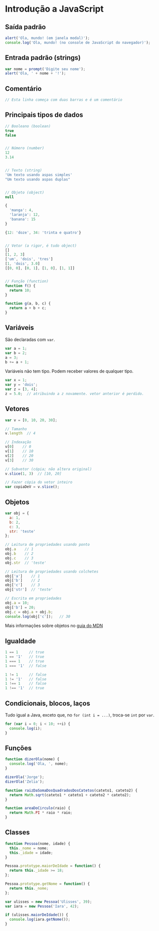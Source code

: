 # Introdução a JavaScript

## Saída padrão
```javascript
alert('Ola, mundo! (em janela modal)');
console.log('Ola, mundo! (no console de JavaScript do navegador)');
```

## Entrada padrão (strings)
```javascript
var nome = prompt('Digite seu nome');
alert('Ola, ' + nome + '!');
```

## Comentário
```javascript
// Esta linha começa com duas barras e é um comentário
```

## Principais tipos de dados
```javascript
// Booleano (boolean)
true
false


// Número (number)
12
3.14


// Texto (string)
'Um texto usando aspas simples'
"Um texto usando aspas duplas"


// Objeto (object)
null

{
  'manga': 4,
  'laranja': 12,
  'banana': 15
}

{12: 'doze', 34: 'trinta e quatro'}


// Vetor (a rigor, é tudo object)
[]
[1, 2, 3]
['um', 'dois', 'tres']
[1, 'dois', 3.0]
[[0, 0], [0, 1], [1, 0], [1, 1]]


// Função (function)
function f() {
  return 10;
}

function g(a, b, c) {
  return a + b + c;
}
```

## Variáveis
São declaradas com ```var```.
```javascript
var a = 1;
var b = 2;
a = 3;
b += a + 1;
```

Variáveis não tem tipo. Podem receber valores de qualquer tipo.
```javascript
var x = 1;
var y = 'dois';
var z = [3, 4];
z = 5.0;  // atribuindo a z novamente. vetor anterior é perdido.
```

## Vetores
```javascript
var v = [0, 10, 20, 30];

// Tamanho
v.length  // 4

// Indexação
v[0]    // 0
v[1]    // 10
v[2]    // 20
v[3]    // 30

// Subvetor (cópia; não altera original)
v.slice(1, 3)  // [10, 20]

// Fazer cópia do vetor inteiro
var copiaDeV = v.slice();
```

## Objetos
```javascript
var obj = {
  a: 1,
  b: 2,
  c: 3,
  str: 'teste'
};

// Leitura de propriedades usando ponto
obj.a    // 1
obj.b    // 2
obj.c    // 3
obj.str  // 'teste'

// Leitura de propriedades usando colchetes
obj['a']    // 1
obj['b']    // 2
obj['c']    // 3
obj['str']  // 'teste'

// Escrita em propriedades
obj.a = 10;
obj['b'] = 20;
obj.c = obj.a + obj.b;
console.log(obj['c']);   // 30
```
Mais informações sobre objetos no [guia do MDN](https://developer.mozilla.org/en-US/docs/Web/JavaScript/Guide/Working_with_Objects)

## Igualdade
```javascript
1 == 1     // true
1 == '1'   // true
1 === 1    // true
1 === '1'  // false

1 != 1     // false
1 != '1'   // false
1 !== 1    // false
1 !== '1'  // true
```

## Condicionais, blocos, laços
Tudo igual a Java, exceto que, no ```for (int i = ...)```, troca-se ```int``` por ```var```.
```javascript
for (var i = 0; i < 10; ++i) {
  console.log(i);
}
```

## Funções
```javascript
function dizerOla(nome) {
  console.log('Ola, ', nome);
}

dizerOla('Jorge');
dizerOla('Zelia');
```

```javascript
function raizDaSomaDosQuadradosDosCatetos(cateto1, cateto2) {
  return Math.sqrt(cateto1 * cateto1 + cateto2 * cateto2);
}

function areaDoCirculo(raio) {
  return Math.PI * raio * raio;
}
```

## Classes
```javascript
function Pessoa(nome, idade) {
  this._nome = nome;
  this._idade = idade;
}

Pessoa.prototype.maiorDeIdade = function() {
  return this._idade >= 18;
};

Pessoa.prototype.getNome = function() {
  return this._nome;
};

var ulisses = new Pessoa('Ulisses', 39);
var iara = new Pessoa('Iara', 42);

if (ulisses.maiorDeIdade()) {
  console.log(iara.getNome());
}
```
